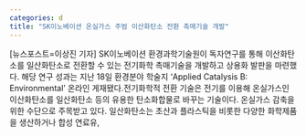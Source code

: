```yaml
---
categories: d
title: "SK이노베이션 온실가스 주범 이산화탄소 전환 촉매기술 개발"
---
```

[뉴스포스트=이상진 기자] SK이노베이션 환경과학기술원이 독자연구를 통해 이산화탄소를 일산화탄소로 전환할 수 있는 전기화학 촉매기술을 개발하고 상용화 발판을 마련했다. 해당 연구 성과는 지난 18일 환경분야 학술지 ‘Applied Catalysis B: Environmental’ 온라인 게재됐다.전기화학적 전환 기술은 전기를 이용해 온실가스인 이산화탄소를 일산화탄소 등의 유용한 탄소화합물로 바꾸는 기술이다. 온실가스 감축을 위한 수단으로 주목받고 있다. 일산화탄소는 초산과 플라스틱을 비롯한 다양한 화학제품을 생산하거나 합성 연료유,